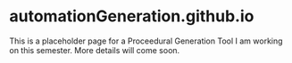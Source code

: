 # automationGeneration.github.io

This is a placeholder page for a Proceedural Generation Tool I am working on this semester. More details will come soon.
